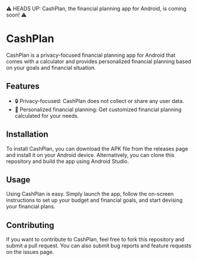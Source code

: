 ⚠️  HEADS UP: CashPlan, the financial planning app for Android, is coming soon! ⚠️ 

# CashPlan

CashPlan is a privacy-focused financial planning app for Android that comes with a calculator and provides personalized financial planning based on your goals and financial situation. 

## Features
- 🔒 Privacy-focused: CashPlan does not collect or share any user data.
- 🤝 Personalized financial planning: Get customized financial planning calculated for your needs.

## Installation
To install CashPlan, you can download the APK file from the releases page and install it on your Android device. Alternatively, you can clone this repository and build the app using Android Studio.

## Usage
Using CashPlan is easy. Simply launch the app, follow the on-screen instructions to set up your budget and financial goals, and start devising your financial plans. 

## Contributing
If you want to contribute to CashPlan, feel free to fork this repository and submit a pull request. You can also submit bug reports and feature requests on the issues page.
